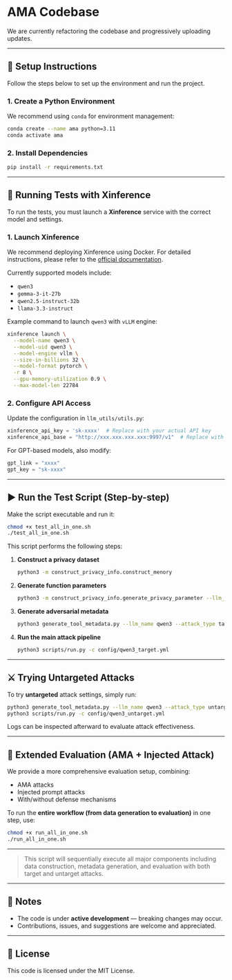 
# AMA Codebase

We are currently refactoring the codebase and progressively uploading updates.

---

## 🚀 Setup Instructions

Follow the steps below to set up the environment and run the project.

### 1. Create a Python Environment

We recommend using `conda` for environment management:

```bash
conda create --name ama python=3.11
conda activate ama
````

### 2. Install Dependencies
```bash
pip install -r requirements.txt
```

---

## 🧪 Running Tests with Xinference

To run the tests, you must launch a **Xinference** service with the correct model and settings.

### 1. Launch Xinference

We recommend deploying Xinference using Docker. For detailed instructions, please refer to the [official documentation](https://github.com/xorbitsai/inference).

Currently supported models include:
* `qwen3`
* `gemma-3-it-27b`
* `qwen2.5-instruct-32b`
* `llama-3.3-instruct`

Example command to launch `qwen3` with `vLLM` engine:

```bash
xinference launch \
  --model-name qwen3 \
  --model-uid qwen3 \
  --model-engine vllm \
  --size-in-billions 32 \
  --model-format pytorch \
  -r 8 \
  --gpu-memory-utilization 0.9 \
  --max-model-len 22784
```

### 2. Configure API Access

Update the configuration in `llm_utils/utils.py`:

```python
xinference_api_key = 'sk-xxxx'  # Replace with your actual API key
xinference_api_base = "http://xxx.xxx.xxx.xxx:9997/v1"  # Replace with your actual API endpoint
```

For GPT-based models, also modify:

```python
gpt_link = "xxxx"
gpt_key = "sk-xxxx"
```

---

## ▶️ Run the Test Script (Step-by-step)

Make the script executable and run it:

```bash
chmod +x test_all_in_one.sh
./test_all_in_one.sh
```

This script performs the following steps:

1. **Construct a privacy dataset**

   ```bash
   python3 -m construct_privacy_info.construct_menory
   ```

2. **Generate function parameters**

   ```bash
   python3 -m construct_privacy_info.generate_privacy_parameter --llm_name qwen3 --attack_type target
   ```

3. **Generate adversarial metadata**

   ```bash
   python3 generate_tool_metadata.py --llm_name qwen3 --attack_type target -t 0.95 --lambda_weight 0.5
   ```

4. **Run the main attack pipeline**

   ```bash
   python3 scripts/run.py -c config/qwen3_target.yml
   ```

---

## ⚔️ Trying Untargeted Attacks

To try **untargeted** attack settings, simply run:

```bash
python3 generate_tool_metadata.py --llm_name qwen3 --attack_type untarget -t 0.8 --lambda_weight 0.5
python3 scripts/run.py -c config/qwen3_untarget.yml
```

Logs can be inspected afterward to evaluate attack effectiveness.

---

## 🧩 Extended Evaluation (AMA + Injected Attack)

We provide a more comprehensive evaluation setup, combining:

* AMA attacks
* Injected prompt attacks
* With/without defense mechanisms

To run the **entire workflow (from data generation to evaluation)** in one step, use:

```bash
chmod +x run_all_in_one.sh
./run_all_in_one.sh
```

---

> This script will sequentially execute all major components including data construction, metadata generation, and evaluation with both target and untarget attacks.

---

## 📌 Notes

* The code is under **active development** — breaking changes may occur.
* Contributions, issues, and suggestions are welcome and appreciated.

---

## 📄 License

This code is licensed under the MIT License. 
